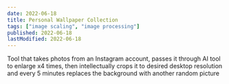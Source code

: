 ```yaml
---
date: 2022-06-18
title: Personal Wallpaper Collection
tags: ["image scaling", "image processing"]
published: 2022-06-18
lastModified: 2022-06-18
---
```


Tool that takes photos from an Instagram account, passes it through AI tool to enlarge x4 times, then intellectually crops it to desired desktop resolution and every 5 minutes replaces the background with another random picture